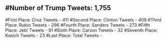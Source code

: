 #Number of Trump Tweets: 1,755
---
#First Place: Cruz Tweets - 411
#Second Place: Clinton Tweets - 409
#Third Place: Rubio Tweets - 296
#Fourth Place: Sanders Tweets - 273
#Fifth Place: Jeb! Tweets - 81
#Sixth Place: Carson Tweets - 32
#Seventh Place: Kasich Tweets - 23
#Last Place: Total Tweets -  
